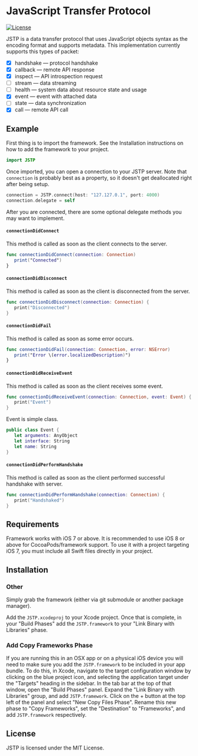 # JavaScript Transfer Protocol 

[![License](https://img.shields.io/badge/license-MIT-blue.svg)](https://raw.githubusercontent.com/hyperium/hyper/master/LICENSE) 

JSTP is a data transfer protocol that uses JavaScript objects syntax as the encoding format and supports metadata. This implementation currently supports this types of packet:

- [x] handshake — protocol handshake
- [x] callback — remote API response
- [x] inspect — API introspection request
- [ ] stream — data streaming
- [ ] health — system data about resource state and usage
- [x] event — event with attached data
- [ ] state — data synchronization
- [x] call — remote API call

## Example

First thing is to import the framework. See the Installation instructions on how to add the framework to your project.

```swift
import JSTP
```

Once imported, you can open a connection to your JSTP server. Note that `connection` is probably best as a property, so it doesn't get deallocated right after being setup.

```swift
connection = JSTP.connect(host: "127.127.0.1", port: 4000)
connection.delegate = self
```

After you are connected, there are some optional delegate methods you may want to implement.

#### `connectionDidConnect`

This method is called as soon as the client connects to the server.

```swift
func connectionDidConnect(connection: Connection)
   print("Connected")
}
```

#### `connectionDidDisconnect`

This method is called as soon as the client is disconnected from the server.

```swift
func connectionDidDisconnect(connection: Connection) {
   print("Disconnected")
}
```

#### `connectionDidFail`

This method is called as soon as some error occurs.

```swift
func connectionDidFail(connection: Connection, error: NSError)
   print("Error \(error.localizedDescription)")
}
```

#### `connectionDidReceiveEvent`

This method is called as soon as the client receives some event.

```swift
func connectionDidReceiveEvent(connection: Connection, event: Event) {
   print("Event")
}
```

Event is simple class.

```swift
public class Event {
   let arguments: AnyObject
   let interface: String
   let name: String
}
```

#### `connectionDidPerformHandshake`

This method is called as soon as the client performed successful handshake with server. 

```swift
func connectionDidPerformHandshake(connection: Connection) {
   print("Handshaked")
}
```

## Requirements

Framework works with iOS 7 or above. It is recommended to use iOS 8 or above for CocoaPods/framework support. To use it with a project targeting iOS 7, you must include all Swift files directly in your project.

## Installation

### Other

Simply grab the framework (either via git submodule or another package manager).

Add the `JSTP.xcodeproj` to your Xcode project. Once that is complete, in your "Build Phases" add the `JSTP.framework` to your "Link Binary with Libraries" phase.

### Add Copy Frameworks Phase

If you are running this in an OSX app or on a physical iOS device you will need to make sure you add the `JSTP.framework` to be included in your app bundle. To do this, in Xcode, navigate to the target configuration window by clicking on the blue project icon, and selecting the application target under the "Targets" heading in the sidebar. In the tab bar at the top of that window, open the "Build Phases" panel. Expand the "Link Binary with Libraries" group, and add `JSTP.framework`. Click on the + button at the top left of the panel and select "New Copy Files Phase". Rename this new phase to "Copy Frameworks", set the "Destination" to "Frameworks", and add `JSTP.framework` respectively.

## License

JSTP is licensed under the MIT License.
